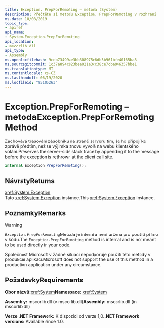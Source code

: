 ```yaml
---
title: Exception. PrepForRemoting – metoda (System)
description: Přečtěte si metodu Exception. PrepForRemoting v rozhraní .NET. Metoda přidá do zprávy trasování zásobníku na straně serveru před tím, než je výjimka znovu vyvolána v klientovi.
ms.date: 10/08/2019
topic_type:
- apiref
api_name:
- System.Exception.PrepForRemoting
api_location:
- mscorlib.dll
api_type:
- Assembly
ms.openlocfilehash: 9ceb73499ae3bb308975e6db5b961bfe40165ba3
ms.sourcegitcommit: 1c37a894c923bea021a3cc38ce7cba946357bbe1
ms.translationtype: MT
ms.contentlocale: cs-CZ
ms.lasthandoff: 06/19/2020
ms.locfileid: "85105263"
---
```

# <a name="exceptionprepforremoting-method"></a><span data-ttu-id="1f1d2-104">Exception.PrepForRemoting – metoda</span><span class="sxs-lookup"><span data-stu-id="1f1d2-104">Exception.PrepForRemoting Method</span></span>

<span data-ttu-id="1f1d2-105">Zachovává trasování zásobníku na straně serveru tím, že ho připojí ke zprávě předtím, než se výjimka znovu vyvolá na webu klientského volání.</span><span class="sxs-lookup"><span data-stu-id="1f1d2-105">Preserves the server-side stack trace by appending it to the message before the exception is rethrown at the client call site.</span></span>

```csharp
internal Exception PrepForRemoting();
```

## <a name="returns"></a><span data-ttu-id="1f1d2-106">Návraty</span><span class="sxs-lookup"><span data-stu-id="1f1d2-106">Returns</span></span>

<xref:System.Exception>  
<span data-ttu-id="1f1d2-107">Tato <xref:System.Exception> instance.</span><span class="sxs-lookup"><span data-stu-id="1f1d2-107">This <xref:System.Exception> instance.</span></span>

## <a name="remarks"></a><span data-ttu-id="1f1d2-108">Poznámky</span><span class="sxs-lookup"><span data-stu-id="1f1d2-108">Remarks</span></span>

> [!WARNING]
> <span data-ttu-id="1f1d2-109">`Exception.PrepForRemoting`Metoda je interní a není určena pro použití přímo v kódu.</span><span class="sxs-lookup"><span data-stu-id="1f1d2-109">The `Exception.PrepForRemoting` method is internal and is not meant to be used directly in your code.</span></span>
>
> <span data-ttu-id="1f1d2-110">Společnost Microsoft v žádné situaci nepodporuje použití této metody v produkční aplikaci.</span><span class="sxs-lookup"><span data-stu-id="1f1d2-110">Microsoft does not support the use of this method in a production application under any circumstance.</span></span>

## <a name="requirements"></a><span data-ttu-id="1f1d2-111">Požadavky</span><span class="sxs-lookup"><span data-stu-id="1f1d2-111">Requirements</span></span>

<span data-ttu-id="1f1d2-112">**Obor názvů:**<xref:System></span><span class="sxs-lookup"><span data-stu-id="1f1d2-112">**Namespace:** <xref:System></span></span>

<span data-ttu-id="1f1d2-113">**Assembly:** mscorlib.dll (v mscorlib.dll)</span><span class="sxs-lookup"><span data-stu-id="1f1d2-113">**Assembly:** mscorlib.dll (in mscorlib.dll)</span></span>

<span data-ttu-id="1f1d2-114">**Verze .NET Framework:** K dispozici od verze 1,0.</span><span class="sxs-lookup"><span data-stu-id="1f1d2-114">**.NET Framework versions:** Available since 1.0.</span></span>
